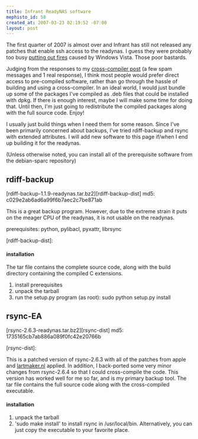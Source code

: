 ```yaml
--- 
title: Infrant ReadyNAS software
mephisto_id: 58
created_at: 2007-03-23 02:19:52 -07:00
layout: post
---
```

The first quarter of 2007 is almost over and Infrant has still not released any patches that enable ssh access to the readynas.  I guess they were probably too busy [putting out fires][vista-issues] caused by Windows Vista.  Those poor bastards.

[vista-issues]: http://www.infrant.com/forum/viewtopic.php?t=9624

Judging from the responses to my [cross-compiler post][readynas-cc] (a few spam messages and 1 real response), I think most people would prefer direct access to pre-compiled software, rather than go through the hassle of building and using a cross-compiler. In an ideal world, I would just bundle up some of the packages I've compiled as .deb files that could be installed with dpkg.  If there is enough interest, maybe I will make some time for doing that.  Until then, I'm just going to redistribute the compiled packages along with the full source code.  Enjoy!

[readynas-cc]: http://chapados.org/2007/1/16/building-a-compiler-for-the-infrant-readynas

I usually just build things when I need them for some reason.  Since I've been primarily concerned about backups, I've tried rdiff-backup and rsync with extended attributes. I will add new software to this page if/when I end up building it for the readynas.

(Unless otherwise noted, you can install all of the prerequisite software from the debian-sparc repository)

## rdiff-backup ##
[rdiff-backup-1.1.9-readynas.tar.bz2][rdiff-backup-dist]
md5: c029e2ab6ad6a99f6b7aec2c7be871ab

This is a great backup program.  However, due to the extreme strain it puts on the meager CPU of the readynas, it is not usable on the readynas.

prerequisites: python, pylibacl, pyxattr, librsync

[rdiff-backup-dist]: 

#### installation ####
The tar file contains the complete source code, along with the build directory containing the compiled C extensions.
1. install prerequisites
2. unpack the tarball
3. run the setup.py program (as root): sudo python setup.py install

## rsync-EA ##

[rsync-2.6.3-readynas.tar.bz2][rsync-dist]
md5: 1735165cb7ab886a089f0fc42e20766b

[rsync-dist]:

This is a patched version of rsync-2.6.3 with all of the patches from apple and [lartmaker.nl][] applied.  In addition, I back-ported some very minor changes from rsync-2.6.4 so that I could cross-compile the code. This version has worked well for me so far, and is my primary backup tool. The tar file contains the full source code along with the cross-compiled executable. 

[lartmaker.nl]: http://www.lartmaker.nl/rsync/

#### installation ####
1. unpack the tarball
2. 'sudo make install' to install rsync in /usr/local/bin.  Alternatively, you can just copy the executable to your favorite place.
